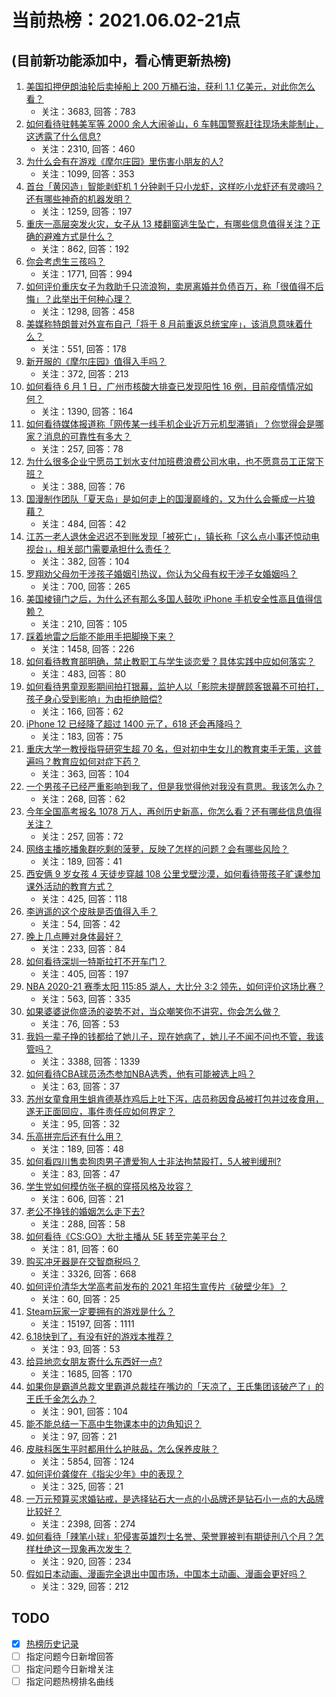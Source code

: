 # 当前热榜：2021.06.02-21点
## (目前新功能添加中，看心情更新热榜)
1. [美国扣押伊朗油轮后卖掉船上 200 万桶石油，获利 1.1 亿美元，对此你怎么看？](https://www.zhihu.com/question/462609621)
    * 关注：3683, 回答：783
2. [如何看待驻韩美军等 2000 余人大闹釜山，6 车韩国警察赶往现场未能制止，这透露了什么信息?](https://www.zhihu.com/question/462483378)
    * 关注：2310, 回答：460
3. [为什么会有在游戏《摩尔庄园》里伤害小朋友的人?](https://www.zhihu.com/question/462710878)
    * 关注：1099, 回答：353
4. [首台「黄冈造」智能剥虾机 1 分钟剥千只小龙虾，这样吃小龙虾还有灵魂吗？还有哪些神奇的机器发明？](https://www.zhihu.com/question/461349209)
    * 关注：1259, 回答：197
5. [重庆一高层突发火灾，女子从 13 楼翻窗逃生坠亡，有哪些信息值得关注？正确的避难方式是什么？](https://www.zhihu.com/question/462732429)
    * 关注：862, 回答：192
6. [你会考虑生三孩吗？](https://www.zhihu.com/question/462397389)
    * 关注：1771, 回答：994
7. [如何评价重庆女子为救助千只流浪狗，卖房离婚并负债百万，称「很值得不后悔」？此举出于何种心理？](https://www.zhihu.com/question/462541195)
    * 关注：1298, 回答：458
8. [美媒称特朗普对外宣布自己「将于 8 月前重返总统宝座」，该消息意味着什么？](https://www.zhihu.com/question/462756205)
    * 关注：551, 回答：178
9. [新开服的《摩尔庄园》值得入手吗？](https://www.zhihu.com/question/462528988)
    * 关注：372, 回答：213
10. [如何看待 6 月 1 日，广州市核酸大排查已发现阳性 16 例，目前疫情情况如何？](https://www.zhihu.com/question/462608073)
    * 关注：1390, 回答：164
11. [如何看待媒体报道称「网传某一线手机企业近万元机型滞销」？你觉得会是哪家？消息的可靠性有多大？](https://www.zhihu.com/question/462169085)
    * 关注：257, 回答：78
12. [为什么很多企业宁愿员工划水支付加班费浪费公司水电，也不愿意员工正常下班？](https://www.zhihu.com/question/459051707)
    * 关注：388, 回答：76
13. [国漫制作团队「夏天岛」是如何走上的国漫巅峰的，又为什么会撕成一片狼藉？](https://www.zhihu.com/question/462243145)
    * 关注：484, 回答：42
14. [江苏一老人退休金迟迟不到账发现「被死亡」，镇长称「这么点小事还惊动电视台」，相关部门需要承担什么责任？](https://www.zhihu.com/question/461872299)
    * 关注：382, 回答：104
15. [罗翔劝父母勿干涉孩子婚姻引热议，你认为父母有权干涉子女婚姻吗？](https://www.zhihu.com/question/462591633)
    * 关注：700, 回答：265
16. [美国棱镜门之后，为什么还有那么多国人鼓吹 iPhone 手机安全性高且值得信赖？](https://www.zhihu.com/question/462240019)
    * 关注：210, 回答：105
17. [踩着地雷之后能不能用手把脚换下来？](https://www.zhihu.com/question/423574764)
    * 关注：1458, 回答：226
18. [如何看待教育部明确，禁止教职工与学生谈恋爱？具体实践中应如何落实？](https://www.zhihu.com/question/462607174)
    * 关注：483, 回答：80
19. [如何看待男童观影期间拍打银幕，监护人以「影院未提醒顾客银幕不可拍打，孩子身心受到影响」为由拒绝赔偿?](https://www.zhihu.com/question/462576679)
    * 关注：166, 回答：62
20. [iPhone 12 已经降了超过 1400 元了，618 还会再降吗？](https://www.zhihu.com/question/462115454)
    * 关注：183, 回答：75
21. [重庆大学一教授指导研究生超 70 名，但对初中生女儿的教育束手无策，这普遍吗？教育应如何对症下药？](https://www.zhihu.com/question/462546679)
    * 关注：363, 回答：104
22. [一个男孩子已经严重影响到我了，但是我觉得他对我没有意思。我该怎么办？](https://www.zhihu.com/question/461582450)
    * 关注：268, 回答：62
23. [今年全国高考报名 1078 万人，再创历史新高，你怎么看？还有哪些信息值得关注？](https://www.zhihu.com/question/462737006)
    * 关注：257, 回答：72
24. [网络主播吃播象群吃剩的菠萝，反映了怎样的问题？会有哪些风险？](https://www.zhihu.com/question/462709230)
    * 关注：189, 回答：41
25. [西安俩 9 岁女孩 4 天徒步穿越 108 公里戈壁沙漠，如何看待带孩子旷课参加课外活动的教育方式？](https://www.zhihu.com/question/462542969)
    * 关注：425, 回答：118
26. [李逍遥的这个皮肤是否值得入手？](https://www.zhihu.com/question/462479516)
    * 关注：54, 回答：42
27. [晚上几点睡对身体最好？](https://www.zhihu.com/question/446207896)
    * 关注：233, 回答：84
28. [如何看待深圳一特斯拉打不开车门？](https://www.zhihu.com/question/462370714)
    * 关注：405, 回答：197
29. [NBA 2020-21 赛季太阳 115:85 湖人，大比分 3:2 领先，如何评价这场比赛？](https://www.zhihu.com/question/462706525)
    * 关注：563, 回答：335
30. [如果婆婆说你盛汤的姿势不对，当众嘲笑你不讲究，你会怎么做？](https://www.zhihu.com/question/462684999)
    * 关注：76, 回答：53
31. [我妈一辈子挣的钱都给了她儿子，现在她病了，她儿子不闻不问也不管，我该管吗？](https://www.zhihu.com/question/457182672)
    * 关注：3388, 回答：1339
32. [如何看待CBA球员汤杰参加NBA选秀，他有可能被选上吗？](https://www.zhihu.com/question/462468673)
    * 关注：63, 回答：37
33. [苏州女童食用生蛆肯德基炸鸡后上吐下泻，店员称因食品被打包并过夜食用，遂无正面回应，事件责任应如何界定？](https://www.zhihu.com/question/462747978)
    * 关注：95, 回答：32
34. [乐高拼完后还有什么用？](https://www.zhihu.com/question/436748383)
    * 关注：189, 回答：48
35. [如何看四川售卖狗肉男子遭爱狗人士非法拘禁殴打，5人被判缓刑?](https://www.zhihu.com/question/462762755)
    * 关注：83, 回答：47
36. [学生党如何模仿张子枫的穿搭风格及妆容？](https://www.zhihu.com/question/297388550)
    * 关注：606, 回答：21
37. [老公不挣钱的婚姻怎么走下去?](https://www.zhihu.com/question/374704037)
    * 关注：288, 回答：58
38. [如何看待《CS:GO》大批主播从 5E 转至完美平台？](https://www.zhihu.com/question/462426659)
    * 关注：81, 回答：60
39. [购买冲牙器是在交智商税吗？](https://www.zhihu.com/question/346464956)
    * 关注：3326, 回答：668
40. [如何评价清华大学高考前发布的 2021 年招生宣传片《破壁少年》？](https://www.zhihu.com/question/462710342)
    * 关注：60, 回答：25
41. [Steam玩家一定要拥有的游戏是什么？](https://www.zhihu.com/question/370676694)
    * 关注：15197, 回答：1111
42. [6.18快到了，有没有好的游戏本推荐？](https://www.zhihu.com/question/459135728)
    * 关注：93, 回答：53
43. [给异地恋女朋友寄什么东西好一点?](https://www.zhihu.com/question/376029422)
    * 关注：1685, 回答：170
44. [如果你是霸道总裁文里霸道总裁挂在嘴边的「天凉了，王氏集团该破产了」的王氏千金怎么办？](https://www.zhihu.com/question/408494360)
    * 关注：901, 回答：104
45. [能不能总结一下高中生物课本中的边角知识？](https://www.zhihu.com/question/379424271)
    * 关注：97, 回答：21
46. [皮肤科医生平时都用什么护肤品，怎么保养皮肤？](https://www.zhihu.com/question/266024316)
    * 关注：5854, 回答：124
47. [如何评价龚俊在《指尖少年》中的表现？](https://www.zhihu.com/question/456469162)
    * 关注：325, 回答：21
48. [一万元预算买求婚钻戒，是选择钻石大一点的小品牌还是钻石小一点的大品牌比较好？](https://www.zhihu.com/question/29216298)
    * 关注：2398, 回答：274
49. [如何看待「辣笔小球」犯侵害英雄烈士名誉、荣誉罪被判有期徒刑八个月？怎样杜绝这一现象再次发生？](https://www.zhihu.com/question/462424984)
    * 关注：920, 回答：234
50. [假如日本动画、漫画完全退出中国市场，中国本土动画、漫画会更好吗？](https://www.zhihu.com/question/461084402)
    * 关注：329, 回答：212
## TODO
* [x] [热榜历史记录](hot_history/AllHot.md)
* [ ] 指定问题今日新增回答
* [ ] 指定问题今日新增关注
* [ ] 指定问题热榜排名曲线
